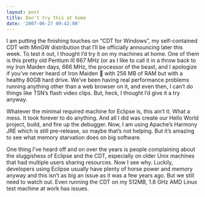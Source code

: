 ```yaml
---
layout: post
title: Don't try this at home
date: '2007-06-27 09:42:00'
---
```



I am putting the finishing touches on “CDT for Windows”, my self-contained CDT with MinGW distribution that I’ll be officially announcing later this week. To test it out, I thought I’d try it on my machines at home. One of them is this pretty old Pentium III 667 MHz (or as I like to call it in a throw back to my Iron Maiden days, 666 MHz, the processor of the beast, and I apologize if you’ve never heard of Iron Maiden 🙂 with 256 MB of RAM but with a healthy 80GB hard drive. We’ve been having real performance problems running anything other than a web browser on it, and even then, I can’t do things like TSN’s flash video clips. But, heck, I thought I’d give it a try anyway.

Whatever the minimal required machine for Eclipse is, this ain’t it. What a mess. It took forever to do anything. And all I did was create our Hello World project, build, and fire up the debugger. Now, I am using Apache’s Harmony JRE which is still pre-release, so maybe that’s not helping. But it’s amazing to see what memory starvation does on big software.

One thing I’ve heard off and on over the years is people complaining about the sluggishess of Eclipse and the CDT, especially on older Unix machines that had multiple users sharing resources. Now I see why. Luckily, developers using Eclipse usually have plenty of horse power and memory anyway and this isn’t as big an issue as it was a few years ago. But we still need to watch out. Even running the CDT on my 512MB, 1.8 GHz AMD Linux test machine at work has issues.



